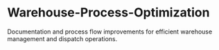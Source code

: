 # Warehouse-Process-Optimization
Documentation and process flow improvements for efficient warehouse management and dispatch operations.
